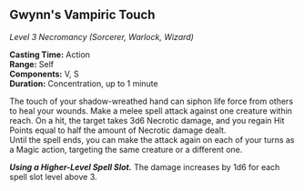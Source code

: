 ## Gwynn's Vampiric Touch
*Level 3 Necromancy (Sorcerer, Warlock, Wizard)*

**Casting Time:** Action  
**Range:** Self  
**Components:** V, S  
**Duration:** Concentration, up to 1 minute

The touch of your shadow-wreathed hand can siphon life force from others to heal your wounds. Make a melee spell attack against one creature within reach. On a hit, the target takes 3d6 Necrotic damage, and you regain Hit Points equal to half the amount of Necrotic damage dealt.  
Until the spell ends, you can make the attack again on each of your turns as a Magic action, targeting the same creature or a different one.

***Using a Higher-Level Spell Slot.*** The damage increases by 1d6 for each spell slot level above 3.